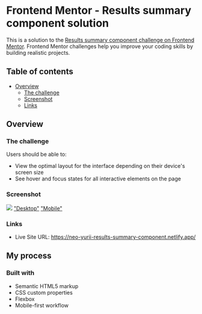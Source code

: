 # Frontend Mentor - Results summary component solution

This is a solution to the [Results summary component challenge on Frontend Mentor](https://www.frontendmentor.io/challenges/results-summary-component-CE_K6s0maV). Frontend Mentor challenges help you improve your coding skills by building realistic projects. 

## Table of contents

- [Overview](#overview)
  - [The challenge](#the-challenge)
  - [Screenshot](#screenshot)
  - [Links](#links)

## Overview

### The challenge

Users should be able to:

- View the optimal layout for the interface depending on their device's screen size
- See hover and focus states for all interactive elements on the page

### Screenshot

![](./screenshot.jpg)
["Desktop"](./ScreenShots/Desktop%20-%20Frontend%20Mentor%20Results%20summary%20component.png)
["Mobile"](./ScreenShots/Mobile%20-%20Frontend%20Mentor%20Results%20summary%20component.png)

### Links

- Live Site URL: https://neo-yurii-results-summary-component.netlify.app/

## My process

### Built with

- Semantic HTML5 markup
- CSS custom properties
- Flexbox
- Mobile-first workflow
